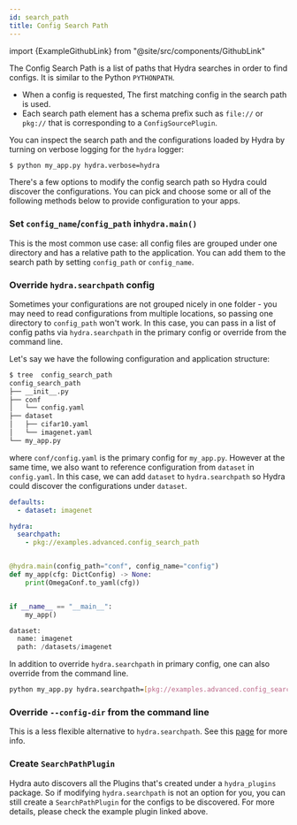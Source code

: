 ```yaml
---
id: search_path
title: Config Search Path
---
```


import {ExampleGithubLink} from "@site/src/components/GithubLink"

The Config Search Path is a list of paths that Hydra searches in order to find configs. It is similar to
the Python `PYTHONPATH`. 
 - When a config is requested, The first matching config in the search path is used.
 - Each search path element has a schema prefix such as `file://` or `pkg://` that is corresponding to a `ConfigSourcePlugin`.

You can inspect the search path and the configurations loaded by Hydra by turning on verbose logging for the `hydra` logger:

```bash
$ python my_app.py hydra.verbose=hydra
```

There's a few options to modify the config search path so Hydra could discover 
the configurations. You can pick and choose some or all of the following methods below
to provide configuration to your apps.

### Set `config_name`/`config_path` in`hydra.main()`
This is the most common use case: all config files are grouped under one directory and
has a relative path to the application. You can add them to the search path by setting `config_path` 
or `config_name`.

### Override `hydra.searchpath` config

<ExampleGithubLink text="Example application" to="examples/advanced/config_search_path"/>

Sometimes your configurations are not grouped nicely in one folder - 
you may need to read configurations from multiple locations, so passing one directory to `config_path` 
won't work. In this case, you can pass in a list of config paths via `hydra.searchpath` in 
the primary config or override from the command line.

Let's say we have the following configuration and application structure:
```bash
$ tree  config_search_path
config_search_path
├── __init__.py
├── conf
│   └── config.yaml
├── dataset
│   ├── cifar10.yaml
│   └── imagenet.yaml
└── my_app.py
```
where `conf/config.yaml` is the primary config for `my_app.py`. However at the same time, we also 
want to reference configuration from `dataset` in `config.yaml`. In this case, we can add `dataset` to 
`hydra.searchpath` so Hydra could discover the configurations under `dataset`.

```yaml title="config.yaml"
defaults:
  - dataset: imagenet

hydra:
  searchpath:
    - pkg://examples.advanced.config_search_path
```

```python title="my_app.py"

@hydra.main(config_path="conf", config_name="config")
def my_app(cfg: DictConfig) -> None:
    print(OmegaConf.to_yaml(cfg))


if __name__ == "__main__":
    my_app()
```

```python title="my_app.py output"
dataset:
  name: imagenet
  path: /datasets/imagenet
```

In addition to override `hydra.searchpath` in primary config, one can also override from the command line.

```bash title="command line override"
python my_app.py hydra.searchpath=[pkg://examples.advanced.config_search_path]
```

### Override `--config-dir` from the command line
This is a less flexible alternative to `hydra.searchpath`. See this [page](/docs/advanced/hydra-command-line-flags) for more info.


### Create `SearchPathPlugin`

<ExampleGithubLink text="ExampleSearchPathPlugin" to="examples/plugins/example_searchpath_plugin/"/>

Hydra auto discovers all the Plugins that's created under a `hydra_plugins` package. So if modifying `hydra.searchpath` 
is not an option for you, you can still create a `SearchPathPlugin` for the configs to be discovered. 
For more details, please check the example plugin linked above.
 